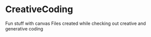 # CreativeCoding
Fun stuff with canvas
Files created while checking out creative and generative coding
